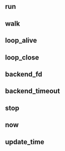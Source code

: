 ## run

## walk

## loop_alive

## loop_close

## backend_fd

## backend_timeout

## stop

## now

## update_time
